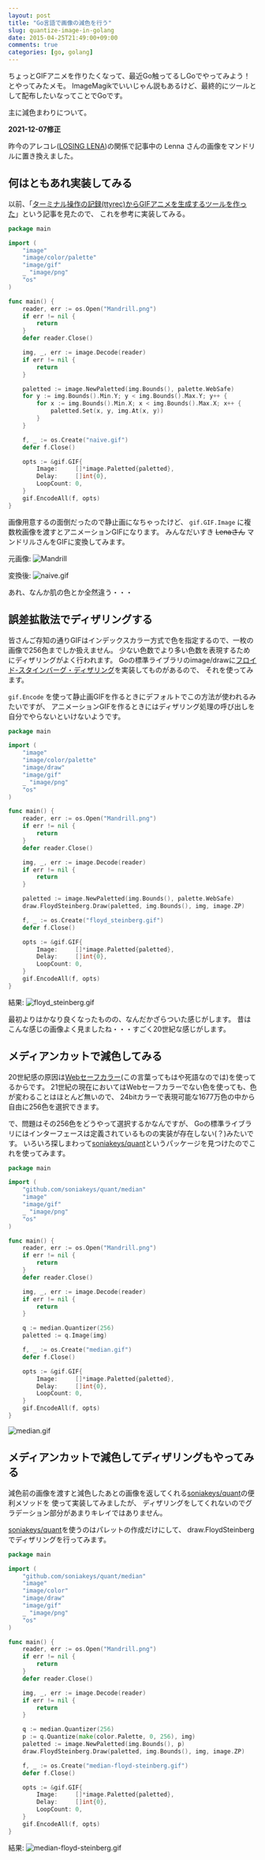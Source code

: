 ```yaml
---
layout: post
title: "Go言語で画像の減色を行う"
slug: quantize-image-in-golang
date: 2015-04-25T21:49:00+09:00
comments: true
categories: [go, golang]
---
```


ちょっとGIFアニメを作りたくなって、最近Go触ってるしGoでやってみよう！とやってみたメモ。
ImageMagikでいいじゃん説もあるけど、最終的にツールとして配布したいなってことでGoです。

主に減色まわりについて。

<!-- More -->

**2021-12-07修正**

昨今のアレコレ([LOSING LENA](https://www.losinglena.com/))の関係で記事中の Lenna さんの画像をマンドリルに置き換えました。

## 何はともあれ実装してみる

以前、「[ターミナル操作の記録(ttyrec)からGIFアニメを生成するツールを作った](http://d.hatena.ne.jp/sugyan/20140719/1405729672)」という記事を見たので、
これを参考に実装してみる。

``` go naive.go
package main

import (
	"image"
	"image/color/palette"
	"image/gif"
	_ "image/png"
	"os"
)

func main() {
	reader, err := os.Open("Mandrill.png")
	if err != nil {
		return
	}
	defer reader.Close()

	img, _, err := image.Decode(reader)
	if err != nil {
		return
	}

	paletted := image.NewPaletted(img.Bounds(), palette.WebSafe)
	for y := img.Bounds().Min.Y; y < img.Bounds().Max.Y; y++ {
		for x := img.Bounds().Min.X; x < img.Bounds().Max.X; x++ {
			paletted.Set(x, y, img.At(x, y))
		}
	}

	f, _ := os.Create("naive.gif")
	defer f.Close()

	opts := &gif.GIF{
		Image:     []*image.Paletted{paletted},
		Delay:     []int{0},
		LoopCount: 0,
	}
	gif.EncodeAll(f, opts)
}
```

画像用意するの面倒だったので静止画になちゃったけど、
`gif.GIF.Image` に複数枚画像を渡すとアニメーションGIFになります。
みんなだいすき ~~Lenaさん~~ マンドリルさんをGIFに変換してみます。

元画像:
![Mandrill](/images/2015-04-25-mandrill.png)

変換後:
![naive.gif](/images/2015-04-25-naive.gif)

あれ、なんか肌の色とか全然違う・・・


## 誤差拡散法でディザリングする

皆さんご存知の通りGIFはインデックスカラー方式で色を指定するので、一枚の画像で256色までしか扱えません。
少ない色数でより多い色数を表現するためにディザリングがよく行われます。
Goの標準ライブラリのimage/drawに[フロイド-スタインバーグ・ディザリング](http://ja.wikipedia.org/wiki/%E3%83%95%E3%83%AD%E3%82%A4%E3%83%89-%E3%82%B9%E3%82%BF%E3%82%A4%E3%83%B3%E3%83%90%E3%83%BC%E3%82%B0%E3%83%BB%E3%83%87%E3%82%A3%E3%82%B6%E3%83%AA%E3%83%B3%E3%82%B0)を実装してものがあるので、
それを使ってみます。

`gif.Encode` を使って静止画GIFを作るときにデフォルトでこの方法が使われるみたいですが、
アニメーションGIFを作るときにはディザリング処理の呼び出しを自分でやらないといけないようです。

``` go
package main

import (
	"image"
	"image/color/palette"
	"image/draw"
	"image/gif"
	_ "image/png"
	"os"
)

func main() {
	reader, err := os.Open("Mandrill.png")
	if err != nil {
		return
	}
	defer reader.Close()

	img, _, err := image.Decode(reader)
	if err != nil {
		return
	}

	paletted := image.NewPaletted(img.Bounds(), palette.WebSafe)
	draw.FloydSteinberg.Draw(paletted, img.Bounds(), img, image.ZP)

	f, _ := os.Create("floyd_steinberg.gif")
	defer f.Close()

	opts := &gif.GIF{
		Image:     []*image.Paletted{paletted},
		Delay:     []int{0},
		LoopCount: 0,
	}
	gif.EncodeAll(f, opts)
}
```

結果:
![floyd_steinberg.gif](/images/2015-04-25-floyd_steinberg.gif)

最初よりはかなり良くなったものの、なんだかざらついた感じがします。
昔はこんな感じの画像よく見ましたね・・・すごく20世紀な感じがします。


## メディアンカットで減色してみる

20世紀感の原因は[Webセーフカラー](http://www.htmq.com/color/websafe216.shtml)(この言葉ってもはや死語なのでは)を使ってるからです。
21世紀の現在においてはWebセーフカラーでない色を使っても、色が変わることはほとんど無いので、
24bitカラーで表現可能な1677万色の中から自由に256色を選択できます。

で、問題はその256色をどうやって選択するかなんですが、
Goの標準ライブラリにはインターフェースは定義されているものの実装が存在しない(？)みたいです。
いろいろ探しまわって[soniakeys/quant](https://github.com/soniakeys/quant)というパッケージを見つけたのでこれを使ってみます。

``` go
package main

import (
	"github.com/soniakeys/quant/median"
	"image"
	"image/gif"
	_ "image/png"
	"os"
)

func main() {
	reader, err := os.Open("Mandrill.png")
	if err != nil {
		return
	}
	defer reader.Close()

	img, _, err := image.Decode(reader)
	if err != nil {
		return
	}

	q := median.Quantizer(256)
	paletted := q.Image(img)

	f, _ := os.Create("median.gif")
	defer f.Close()

	opts := &gif.GIF{
		Image:     []*image.Paletted{paletted},
		Delay:     []int{0},
		LoopCount: 0,
	}
	gif.EncodeAll(f, opts)
}
```

![median.gif](/images/2015-04-25-median.gif)


## メディアンカットで減色してディザリングもやってみる

減色前の画像を渡すと減色したあとの画像を返してくれる[soniakeys/quant](https://github.com/soniakeys/quant)の便利メソッドを
使って実装してみましたが、
ディザリングをしてくれないのでグラデーション部分があまりキレイではありません。

[soniakeys/quant](https://github.com/soniakeys/quant)を使うのはパレットの作成だけにして、
draw.FloydSteinbergでディザリングを行ってみます。

``` go
package main

import (
	"github.com/soniakeys/quant/median"
	"image"
	"image/color"
	"image/draw"
	"image/gif"
	_ "image/png"
	"os"
)

func main() {
	reader, err := os.Open("Mandrill.png")
	if err != nil {
		return
	}
	defer reader.Close()

	img, _, err := image.Decode(reader)
	if err != nil {
		return
	}

	q := median.Quantizer(256)
	p := q.Quantize(make(color.Palette, 0, 256), img)
	paletted := image.NewPaletted(img.Bounds(), p)
	draw.FloydSteinberg.Draw(paletted, img.Bounds(), img, image.ZP)

	f, _ := os.Create("median-floyd-steinberg.gif")
	defer f.Close()

	opts := &gif.GIF{
		Image:     []*image.Paletted{paletted},
		Delay:     []int{0},
		LoopCount: 0,
	}
	gif.EncodeAll(f, opts)
}
```

結果:
![median-floyd-steinberg.gif](/images/2015-04-25-median-floyd-steinberg.gif)
